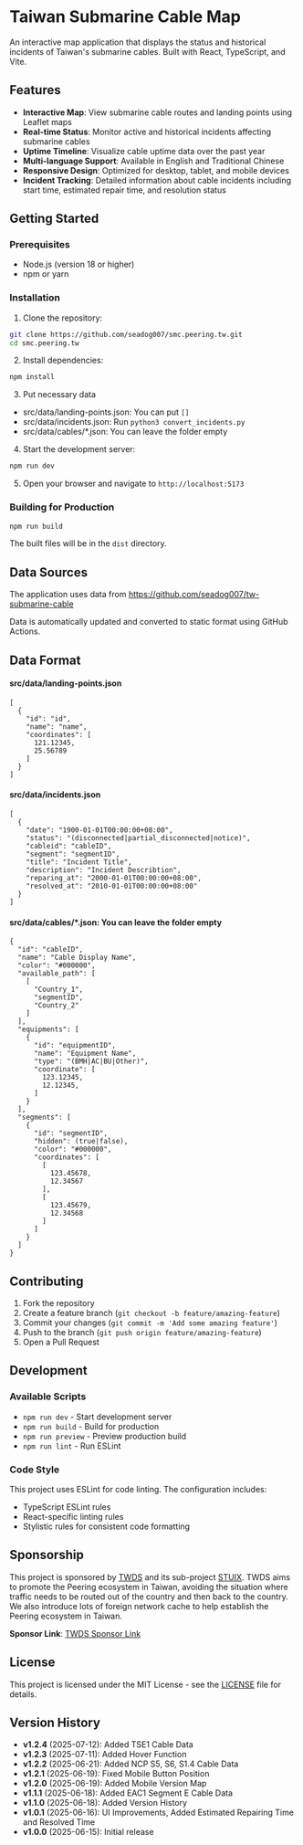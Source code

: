 # Taiwan Submarine Cable Map

An interactive map application that displays the status and historical incidents of Taiwan's submarine cables. Built with React, TypeScript, and Vite.

## Features

- **Interactive Map**: View submarine cable routes and landing points using Leaflet maps
- **Real-time Status**: Monitor active and historical incidents affecting submarine cables
- **Uptime Timeline**: Visualize cable uptime data over the past year
- **Multi-language Support**: Available in English and Traditional Chinese
- **Responsive Design**: Optimized for desktop, tablet, and mobile devices
- **Incident Tracking**: Detailed information about cable incidents including start time, estimated repair time, and resolution status

## Getting Started

### Prerequisites

- Node.js (version 18 or higher)
- npm or yarn

### Installation

1. Clone the repository:
```bash
git clone https://github.com/seadog007/smc.peering.tw.git
cd smc.peering.tw
```

2. Install dependencies:
```bash
npm install
```

3. Put necessary data
- src/data/landing-points.json: You can put `[]`
- src/data/incidents.json: Run `python3 convert_incidents.py`
- src/data/cables/*.json: You can leave the folder empty

4. Start the development server:
```bash
npm run dev
```

5. Open your browser and navigate to `http://localhost:5173`

### Building for Production

```bash
npm run build
```

The built files will be in the `dist` directory.

## Data Sources

The application uses data from https://github.com/seadog007/tw-submarine-cable

Data is automatically updated and converted to static format using GitHub Actions.

## Data Format
#### src/data/landing-points.json
```
[
  {
    "id": "id",
    "name": "name",
    "coordinates": [
      121.12345,
      25.56789
    ]
  }
]
```

#### src/data/incidents.json
```
[
  {
    "date": "1900-01-01T00:00:00+08:00",
    "status": "(disconnected|partial_disconnected|notice)",
    "cableid": "cableID",
    "segment": "segmentID",
    "title": "Incident Title",
    "description": "Incident Describtion",
    "reparing_at": "2000-01-01T00:00:00+08:00",
    "resolved_at": "2010-01-01T00:00:00+08:00"
  }
]
```

#### src/data/cables/*.json: You can leave the folder empty
```
{
  "id": "cableID",
  "name": "Cable Display Name",
  "color": "#000000",
  "available_path": [
    [
      "Country_1",
      "segmentID",
      "Country_2"
    ]
  ],
  "equipments": [
    {
      "id": "equipmentID",
      "name": "Equipment Name",
      "type": "(BMH|AC|BU|Other)",
      "coordinate": [
        123.12345,
        12.12345,
      ]
    }
  ],
  "segments": [
    {
      "id": "segmentID",
      "hidden": (true|false),
      "color": "#000000",
      "coordinates": [
        [
          123.45678,
          12.34567
        ],
        [
          123.45679,
          12.34568
        ]
      ]
    }
  ]
}
```

## Contributing

1. Fork the repository
2. Create a feature branch (`git checkout -b feature/amazing-feature`)
3. Commit your changes (`git commit -m 'Add some amazing feature'`)
4. Push to the branch (`git push origin feature/amazing-feature`)
5. Open a Pull Request

## Development

### Available Scripts

- `npm run dev` - Start development server
- `npm run build` - Build for production
- `npm run preview` - Preview production build
- `npm run lint` - Run ESLint

### Code Style

This project uses ESLint for code linting. The configuration includes:
- TypeScript ESLint rules
- React-specific linting rules
- Stylistic rules for consistent code formatting

## Sponsorship

This project is sponsored by [TWDS](https://www.twds.com.tw/) and its sub-project [STUIX](https://stuix.io/). TWDS aims to promote the Peering ecosystem in Taiwan, avoiding the situation where traffic needs to be routed out of the country and then back to the country. We also introduce lots of foreign network cache to help establish the Peering ecosystem in Taiwan.

**Sponsor Link**: [TWDS Sponsor Link](https://sponsor.twds.com.tw/)

## License

This project is licensed under the MIT License - see the [LICENSE](LICENSE) file for details.

## Version History

- **v1.2.4** (2025-07-12): Added TSE1 Cable Data
- **v1.2.3** (2025-07-11): Added Hover Function 
- **v1.2.2** (2025-06-21): Added NCP S5, S6, S1.4 Cable Data
- **v1.2.1** (2025-06-19): Fixed Mobile Button Position
- **v1.2.0** (2025-06-19): Added Mobile Version Map
- **v1.1.1** (2025-06-18): Added EAC1 Segment E Cable Data
- **v1.1.0** (2025-06-18): Added Version History
- **v1.0.1** (2025-06-16): UI Improvements, Added Estimated Repairing Time and Resolved Time
- **v1.0.0** (2025-06-15): Initial release
 